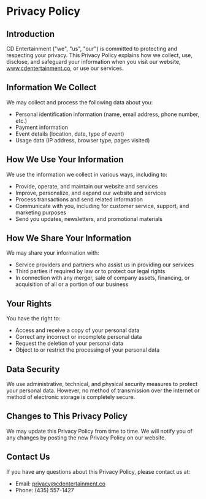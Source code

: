 # Privacy Policy

## Introduction
CD Entertainment ("we", "us", "our") is committed to protecting and respecting your privacy. This Privacy Policy explains how we collect, use, disclose, and safeguard your information when you visit our website, www.cdentertainment.co, or use our services.

## Information We Collect
We may collect and process the following data about you:
- Personal identification information (name, email address, phone number, etc.)
- Payment information
- Event details (location, date, type of event)
- Usage data (IP address, browser type, pages visited)

## How We Use Your Information
We use the information we collect in various ways, including to:
- Provide, operate, and maintain our website and services
- Improve, personalize, and expand our website and services
- Process transactions and send related information
- Communicate with you, including for customer service, support, and marketing purposes
- Send you updates, newsletters, and promotional materials

## How We Share Your Information
We may share your information with:
- Service providers and partners who assist us in providing our services
- Third parties if required by law or to protect our legal rights
- In connection with any merger, sale of company assets, financing, or acquisition of all or a portion of our business

## Your Rights
You have the right to:
- Access and receive a copy of your personal data
- Correct any incorrect or incomplete personal data
- Request the deletion of your personal data
- Object to or restrict the processing of your personal data

## Data Security
We use administrative, technical, and physical security measures to protect your personal data. However, no method of transmission over the internet or method of electronic storage is completely secure.

## Changes to This Privacy Policy
We may update this Privacy Policy from time to time. We will notify you of any changes by posting the new Privacy Policy on our website.

## Contact Us
If you have any questions about this Privacy Policy, please contact us at:
- Email: privacy@cdentertainment.co
- Phone: (435) 557-1427
